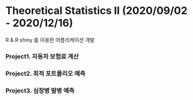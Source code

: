 # Theoretical Statistics Ⅱ (2020/09/02 - 2020/12/16)   
  
R & R shiny 를 이용한 어플리케이션 개발  
  
### Project1. 자동차 보험료 계산  
  
### Project2. 최적 포트폴리오 예측  
  
### Project3. 심장병 발병 예측  
